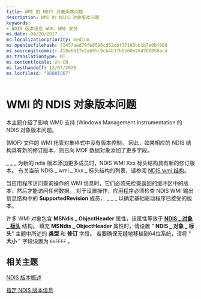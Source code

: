 ```yaml
---
title: WMI 的 NDIS 对象版本问题
description: WMI 的 NDIS 对象版本问题
keywords:
- NDIS 版本信息 WDK，WMI 支持
ms.date: 04/20/2017
ms.localizationpriority: medium
ms.openlocfilehash: 71457aed79fe8596cd52cbf37105bb1b7a0bf880
ms.sourcegitcommit: 418e6617e2a695c9cb4b37b5b60e264760858acd
ms.translationtype: MT
ms.contentlocale: zh-CN
ms.lasthandoff: 12/07/2020
ms.locfileid: "96801567"
---
```

# <a name="ndis-object-version-issues-for-wmi"></a>WMI 的 NDIS 对象版本问题





本主题介绍了影响 WMI) 支持 (Windows Management Instrumentation 的 NDIS 对象版本问题。

 (MOF) 文件的 WMI 托管对象格式中没有版本控制。 因此，如果相应的 NDIS 结构具有新的修订版本，则已向 MOF 数据对象添加了更多字段。

\_ \_ \_ 为新的 ndis 版本添加更多成员时，NDIS WMI Xxx 标头结构具有新的修订版本。 有关当前 NDIS \_ wmi \_ Xxx \_ 标头结构的列表，请参阅 [NDIS wmi 结构](/windows-hardware/drivers/ddi/ntddndis/index)。

当应用程序访问查询操作的 WMI 信息时，它们必须先检查返回的缓冲区中的版本，然后才能访问任何数据。 对于设置操作，应用程序必须检查 NDIS WMI 输出信息结构中的 **SupportedRevision** 成员， \_ \_ \_ 以确定基础驱动程序已接受的版本。

许多 WMI 对象包含 **MSNdis \_ ObjectHeader** 属性，该属性等效于 [**NDIS \_ 对象 \_ 标头**](/windows-hardware/drivers/ddi/ntddndis/ns-ntddndis-_ndis_object_header) 结构。 填充 **MSNdis \_ ObjectHeader** 属性时，请设置 " **NDIS \_ 对象 \_ 标头**" 主题中所述的 **类型** 和 **修订** 字段。 若要确保无缝地移植到64位系统，请将 " **大小** " 字段设置为 `0xFFFF` 。

## <a name="related-topics"></a>相关主题


[NDIS 版本概述](overview-of-ndis-versions.md)

[指定 NDIS 版本信息](specifying-ndis-version-information.md)

 

